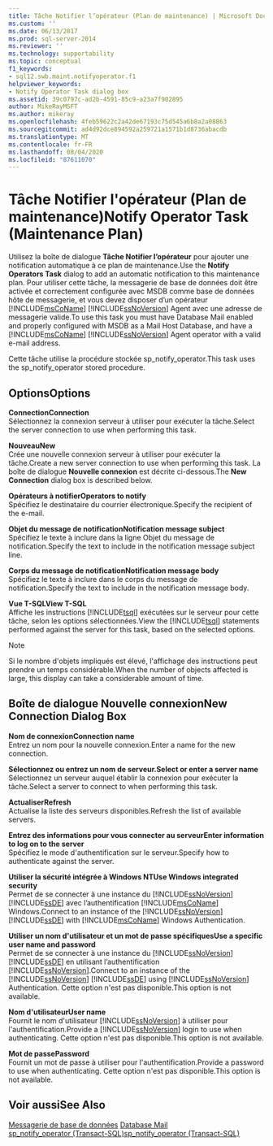 ```yaml
---
title: Tâche Notifier l’opérateur (Plan de maintenance) | Microsoft Docs
ms.custom: ''
ms.date: 06/13/2017
ms.prod: sql-server-2014
ms.reviewer: ''
ms.technology: supportability
ms.topic: conceptual
f1_keywords:
- sql12.swb.maint.notifyoperator.f1
helpviewer_keywords:
- Notify Operator Task dialog box
ms.assetid: 39c0797c-ad2b-4591-85c9-a23a7f902895
author: MikeRayMSFT
ms.author: mikeray
ms.openlocfilehash: 4feb59622c2a42de67193c75d545a6b8a2a08863
ms.sourcegitcommit: ad4d92dce894592a259721a1571b1d8736abacdb
ms.translationtype: MT
ms.contentlocale: fr-FR
ms.lasthandoff: 08/04/2020
ms.locfileid: "87611070"
---
```

# <a name="notify-operator-task-maintenance-plan"></a><span data-ttu-id="b882d-102">Tâche Notifier l'opérateur (Plan de maintenance)</span><span class="sxs-lookup"><span data-stu-id="b882d-102">Notify Operator Task (Maintenance Plan)</span></span>
  <span data-ttu-id="b882d-103">Utilisez la boîte de dialogue **Tâche Notifier l’opérateur** pour ajouter une notification automatique à ce plan de maintenance.</span><span class="sxs-lookup"><span data-stu-id="b882d-103">Use the **Notify Operators Task** dialog to add an automatic notification to this maintenance plan.</span></span> <span data-ttu-id="b882d-104">Pour utiliser cette tâche, la messagerie de base de données doit être activée et correctement configurée avec MSDB comme base de données hôte de messagerie, et vous devez disposer d’un opérateur [!INCLUDE[msCoName](../../includes/msconame-md.md)] [!INCLUDE[ssNoVersion](../../includes/ssnoversion-md.md)] Agent avec une adresse de messagerie valide.</span><span class="sxs-lookup"><span data-stu-id="b882d-104">To use this task you must have Database Mail enabled and properly configured with MSDB as a Mail Host Database, and have a [!INCLUDE[msCoName](../../includes/msconame-md.md)] [!INCLUDE[ssNoVersion](../../includes/ssnoversion-md.md)] Agent operator with a valid e-mail address.</span></span>  
  
 <span data-ttu-id="b882d-105">Cette tâche utilise la procédure stockée sp_notify_operator.</span><span class="sxs-lookup"><span data-stu-id="b882d-105">This task uses the sp_notify_operator stored procedure.</span></span>  
  
## <a name="options"></a><span data-ttu-id="b882d-106">Options</span><span class="sxs-lookup"><span data-stu-id="b882d-106">Options</span></span>  
 <span data-ttu-id="b882d-107">**Connection**</span><span class="sxs-lookup"><span data-stu-id="b882d-107">**Connection**</span></span>  
 <span data-ttu-id="b882d-108">Sélectionnez la connexion serveur à utiliser pour exécuter la tâche.</span><span class="sxs-lookup"><span data-stu-id="b882d-108">Select the server connection to use when performing this task.</span></span>  
  
 <span data-ttu-id="b882d-109">**Nouveau**</span><span class="sxs-lookup"><span data-stu-id="b882d-109">**New**</span></span>  
 <span data-ttu-id="b882d-110">Crée une nouvelle connexion serveur à utiliser pour exécuter la tâche.</span><span class="sxs-lookup"><span data-stu-id="b882d-110">Create a new server connection to use when performing this task.</span></span> <span data-ttu-id="b882d-111">La boîte de dialogue **Nouvelle connexion** est décrite ci-dessous.</span><span class="sxs-lookup"><span data-stu-id="b882d-111">The **New Connection** dialog box is described below.</span></span>  
  
 <span data-ttu-id="b882d-112">**Opérateurs à notifier**</span><span class="sxs-lookup"><span data-stu-id="b882d-112">**Operators to notify**</span></span>  
 <span data-ttu-id="b882d-113">Spécifiez le destinataire du courrier électronique.</span><span class="sxs-lookup"><span data-stu-id="b882d-113">Specify the recipient of the e-mail.</span></span>  
  
 <span data-ttu-id="b882d-114">**Objet du message de notification**</span><span class="sxs-lookup"><span data-stu-id="b882d-114">**Notification message subject**</span></span>  
 <span data-ttu-id="b882d-115">Spécifiez le texte à inclure dans la ligne Objet du message de notification.</span><span class="sxs-lookup"><span data-stu-id="b882d-115">Specify the text to include in the notification message subject line.</span></span>  
  
 <span data-ttu-id="b882d-116">**Corps du message de notification**</span><span class="sxs-lookup"><span data-stu-id="b882d-116">**Notification message body**</span></span>  
 <span data-ttu-id="b882d-117">Spécifiez le texte à inclure dans le corps du message de notification.</span><span class="sxs-lookup"><span data-stu-id="b882d-117">Specify the text to include in the notification message body.</span></span>  
  
 <span data-ttu-id="b882d-118">**Vue T-SQL**</span><span class="sxs-lookup"><span data-stu-id="b882d-118">**View T-SQL**</span></span>  
 <span data-ttu-id="b882d-119">Affiche les instructions [!INCLUDE[tsql](../../includes/tsql-md.md)] exécutées sur le serveur pour cette tâche, selon les options sélectionnées.</span><span class="sxs-lookup"><span data-stu-id="b882d-119">View the [!INCLUDE[tsql](../../includes/tsql-md.md)] statements performed against the server for this task, based on the selected options.</span></span>  
  
> [!NOTE]  
>  <span data-ttu-id="b882d-120">Si le nombre d'objets impliqués est élevé, l'affichage des instructions peut prendre un temps considérable.</span><span class="sxs-lookup"><span data-stu-id="b882d-120">When the number of objects affected is large, this display can take a considerable amount of time.</span></span>  
  
## <a name="new-connection-dialog-box"></a><span data-ttu-id="b882d-121">Boîte de dialogue Nouvelle connexion</span><span class="sxs-lookup"><span data-stu-id="b882d-121">New Connection Dialog Box</span></span>  
 <span data-ttu-id="b882d-122">**Nom de connexion**</span><span class="sxs-lookup"><span data-stu-id="b882d-122">**Connection name**</span></span>  
 <span data-ttu-id="b882d-123">Entrez un nom pour la nouvelle connexion.</span><span class="sxs-lookup"><span data-stu-id="b882d-123">Enter a name for the new connection.</span></span>  
  
 <span data-ttu-id="b882d-124">**Sélectionnez ou entrez un nom de serveur.**</span><span class="sxs-lookup"><span data-stu-id="b882d-124">**Select or enter a server name**</span></span>  
 <span data-ttu-id="b882d-125">Sélectionnez un serveur auquel établir la connexion pour exécuter la tâche.</span><span class="sxs-lookup"><span data-stu-id="b882d-125">Select a server to connect to when performing this task.</span></span>  
  
 <span data-ttu-id="b882d-126">**Actualiser**</span><span class="sxs-lookup"><span data-stu-id="b882d-126">**Refresh**</span></span>  
 <span data-ttu-id="b882d-127">Actualise la liste des serveurs disponibles.</span><span class="sxs-lookup"><span data-stu-id="b882d-127">Refresh the list of available servers.</span></span>  
  
 <span data-ttu-id="b882d-128">**Entrez des informations pour vous connecter au serveur**</span><span class="sxs-lookup"><span data-stu-id="b882d-128">**Enter information to log on to the server**</span></span>  
 <span data-ttu-id="b882d-129">Spécifiez le mode d'authentification sur le serveur.</span><span class="sxs-lookup"><span data-stu-id="b882d-129">Specify how to authenticate against the server.</span></span>  
  
 <span data-ttu-id="b882d-130">**Utiliser la sécurité intégrée à Windows NT**</span><span class="sxs-lookup"><span data-stu-id="b882d-130">**Use Windows integrated security**</span></span>  
 <span data-ttu-id="b882d-131">Permet de se connecter à une instance du [!INCLUDE[ssNoVersion](../../includes/ssnoversion-md.md)] [!INCLUDE[ssDE](../../includes/ssde-md.md)] avec l’authentification [!INCLUDE[msCoName](../../includes/msconame-md.md)] Windows.</span><span class="sxs-lookup"><span data-stu-id="b882d-131">Connect to an instance of the [!INCLUDE[ssNoVersion](../../includes/ssnoversion-md.md)] [!INCLUDE[ssDE](../../includes/ssde-md.md)] with [!INCLUDE[msCoName](../../includes/msconame-md.md)] Windows Authentication.</span></span>  
  
 <span data-ttu-id="b882d-132">**Utiliser un nom d'utilisateur et un mot de passe spécifiques**</span><span class="sxs-lookup"><span data-stu-id="b882d-132">**Use a specific user name and password**</span></span>  
 <span data-ttu-id="b882d-133">Permet de se connecter à une instance du [!INCLUDE[ssNoVersion](../../includes/ssnoversion-md.md)] [!INCLUDE[ssDE](../../includes/ssde-md.md)] en utilisant l’authentification [!INCLUDE[ssNoVersion](../../includes/ssnoversion-md.md)].</span><span class="sxs-lookup"><span data-stu-id="b882d-133">Connect to an instance of the [!INCLUDE[ssNoVersion](../../includes/ssnoversion-md.md)] [!INCLUDE[ssDE](../../includes/ssde-md.md)] using [!INCLUDE[ssNoVersion](../../includes/ssnoversion-md.md)] Authentication.</span></span> <span data-ttu-id="b882d-134">Cette option n'est pas disponible.</span><span class="sxs-lookup"><span data-stu-id="b882d-134">This option is not available.</span></span>  
  
 <span data-ttu-id="b882d-135">**Nom d'utilisateur**</span><span class="sxs-lookup"><span data-stu-id="b882d-135">**User name**</span></span>  
 <span data-ttu-id="b882d-136">Fournit le nom d'utilisateur [!INCLUDE[ssNoVersion](../../includes/ssnoversion-md.md)] à utiliser pour l'authentification.</span><span class="sxs-lookup"><span data-stu-id="b882d-136">Provide a [!INCLUDE[ssNoVersion](../../includes/ssnoversion-md.md)] login to use when authenticating.</span></span> <span data-ttu-id="b882d-137">Cette option n'est pas disponible.</span><span class="sxs-lookup"><span data-stu-id="b882d-137">This option is not available.</span></span>  
  
 <span data-ttu-id="b882d-138">**Mot de passe**</span><span class="sxs-lookup"><span data-stu-id="b882d-138">**Password**</span></span>  
 <span data-ttu-id="b882d-139">Fournit un mot de passe à utiliser pour l'authentification.</span><span class="sxs-lookup"><span data-stu-id="b882d-139">Provide a password to use when authenticating.</span></span> <span data-ttu-id="b882d-140">Cette option n'est pas disponible.</span><span class="sxs-lookup"><span data-stu-id="b882d-140">This option is not available.</span></span>  
  
## <a name="see-also"></a><span data-ttu-id="b882d-141">Voir aussi</span><span class="sxs-lookup"><span data-stu-id="b882d-141">See Also</span></span>  
 <span data-ttu-id="b882d-142">[Messagerie de base de données](../database-mail/database-mail.md) </span><span class="sxs-lookup"><span data-stu-id="b882d-142">[Database Mail](../database-mail/database-mail.md) </span></span>  
 [<span data-ttu-id="b882d-143">sp_notify_operator &#40;Transact-SQL&#41;</span><span class="sxs-lookup"><span data-stu-id="b882d-143">sp_notify_operator &#40;Transact-SQL&#41;</span></span>](/sql/relational-databases/system-stored-procedures/sp-notify-operator-transact-sql)  
  
  
